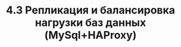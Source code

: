 ---
title: 4.3 Репликация и балансировка нагрузки баз данных (MySql+HAProxy)
layout: page
parent: 4. Что получилось
nav_order: 403
---